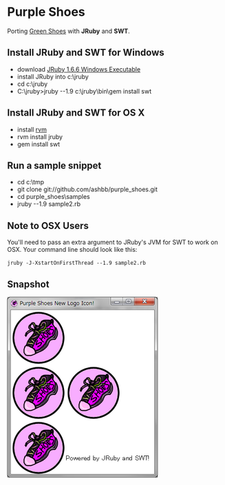 Purple Shoes
==========

Porting [Green Shoes](https://github.com/ashbb/green_shoes) with **JRuby** and **SWT**. 

Install JRuby and SWT for Windows
----------------------------------

- download [JRuby 1.6.6 Windows Executable](http://jruby.org/download)
- install JRuby into c:\jruby
- cd c:\jruby
- C:\jruby>jruby --1.9 c:\jruby\bin\gem install swt

Install JRuby and SWT for OS X
------------------------------

- install [rvm](http://beginrescueend.com/)
- rvm install jruby
- gem install swt

Run a sample snippet
--------------------

- cd c:\tmp
- git clone git://github.com/ashbb/purple_shoes.git
- cd purple_shoes\samples
- jruby --1.9 sample2.rb


Note to OSX Users
-----------------

You'll need to pass an extra argument to JRuby's JVM for SWT to work on OSX.  Your command line should look like this:

```
jruby -J-XstartOnFirstThread --1.9 sample2.rb
```


Snapshot
---------

![snapshot](https://github.com/ashbb/purple_shoes/raw/master/snapshots/sample2.png)
